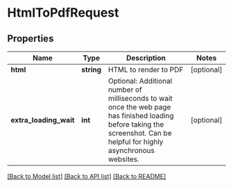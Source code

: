 # HtmlToPdfRequest

## Properties
Name | Type | Description | Notes
------------ | ------------- | ------------- | -------------
**html** | **string** | HTML to render to PDF | [optional] 
**extra_loading_wait** | **int** | Optional: Additional number of milliseconds to wait once the web page has finished loading before taking the screenshot.  Can be helpful for highly asynchronous websites. | [optional] 

[[Back to Model list]](../README.md#documentation-for-models) [[Back to API list]](../README.md#documentation-for-api-endpoints) [[Back to README]](../README.md)


